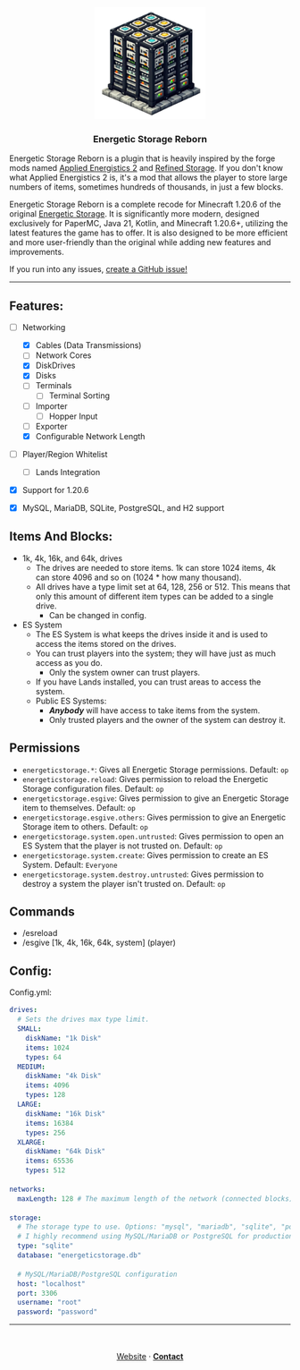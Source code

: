 <br />
<div align="center">
  <a href="https://discord.com/users/216487432667791360">
    <img src=".github/assets/EnergeticStorageReborn.png" alt="Logo" width="200" height="200">
</a>
</div>

  <h3 align="center">Energetic Storage Reborn</h3>

Energetic Storage Reborn is a plugin that is heavily inspired by the forge mods
named [Applied Energistics 2](https://www.curseforge.com/minecraft/mc-mods/applied-energistics-2)
and [Refined Storage](https://www.curseforge.com/minecraft/mc-mods/refined-storage).
If you don't know what Applied Energistics 2 is, it's a mod that allows the player to store large numbers of items,
sometimes hundreds of thousands, in just a few blocks.

Energetic Storage Reborn is a complete recode for Minecraft 1.20.6 of the original [Energetic Storage](https://github.com/SeanOMik/EnergeticStorage).
It is significantly more modern,
designed exclusively for PaperMC, Java 21, Kotlin, and Minecraft 1.20.6+,
utilizing the latest features the game has to offer.
It is also designed to be more efficient and more user-friendly than the original while adding new features
and improvements.

If you run into any issues,
[create a GitHub issue!](https://github.com/CoasterFreakDE/EnergeticStorage-Reborn/issues/new)

---

## Features:
* [ ] Networking
  * [x] Cables (Data Transmissions)
  * [ ] Network Cores
  * [x] DiskDrives
  * [x] Disks
  * [ ] Terminals
    * [ ] Terminal Sorting
  * [ ] Importer
    * [ ] Hopper Input
  * [ ] Exporter
  * [x] Configurable Network Length
* [ ] Player/Region Whitelist
  * [ ] Lands Integration
* [x] Support for 1.20.6
* [x] MySQL, MariaDB, SQLite, PostgreSQL, and H2 support



## Items And Blocks:
* 1k, 4k, 16k, and 64k, drives
  * The drives are needed to store items. 1k can store 1024 items, 4k can store 4096 and so on (1024 * how many thousand).
  * All drives have a type limit set at 64, 128, 256 or 512. This means that only this amount of different item types can be added to a single drive.
    * Can be changed in config.
* ES System
    * The ES System is what keeps the drives inside it and is used to access the items stored on the drives.
    * You can trust players into the system; they will have just as much access as you do.
        * Only the system owner can trust players.
    * If you have Lands installed, you can trust areas to access the system.
    * Public ES Systems:
        * **_Anybody_** will have access to take items from the system.
        * Only trusted players and the owner of the system can destroy it.

## Permissions
* `energeticstorage.*`: Gives all Energetic Storage permissions. Default: `op`
* `energeticstorage.reload`: Gives permission to reload the Energetic Storage configuration files. Default: `op`
* `energeticstorage.esgive`: Gives permission to give an Energetic Storage item to themselves. Default: `op`
* `energeticstorage.esgive.others`: Gives permission to give an Energetic Storage item to others. Default: `op`
* `energeticstorage.system.open.untrusted`: Gives permission to open an ES System that the player is not trusted on. Default: `op`
* `energeticstorage.system.create`: Gives permission to create an ES System. Default: `Everyone`
* `energeticstorage.system.destroy.untrusted`: Gives permission to destroy a system the player isn't trusted on. Default: `op`

## Commands
* /esreload
* /esgive [1k, 4k, 16k, 64k, system] (player)

## Config:
Config.yml:
```yaml
drives:
  # Sets the drives max type limit.
  SMALL:
    diskName: "1k Disk"
    items: 1024
    types: 64
  MEDIUM:
    diskName: "4k Disk"
    items: 4096
    types: 128
  LARGE:
    diskName: "16k Disk"
    items: 16384
    types: 256
  XLARGE:
    diskName: "64k Disk"
    items: 65536
    types: 512

networks:
  maxLength: 128 # The maximum length of the network (connected blocks)

storage:
  # The storage type to use. Options: "mysql", "mariadb", "sqlite", "postgresql", "h2"
  # I highly recommend using MySQL/MariaDB or PostgreSQL for production environments.
  type: "sqlite"
  database: "energeticstorage.db"

  # MySQL/MariaDB/PostgreSQL configuration
  host: "localhost"
  port: 3306
  username: "root"
  password: "password"
```
---

<p align="center">
<br />
<br />
<a href="https://liamxsage.com">Website</a>
·
<a href="https://discord.com/users/216487432667791360"><strong>Contact</strong></a>
</p>

